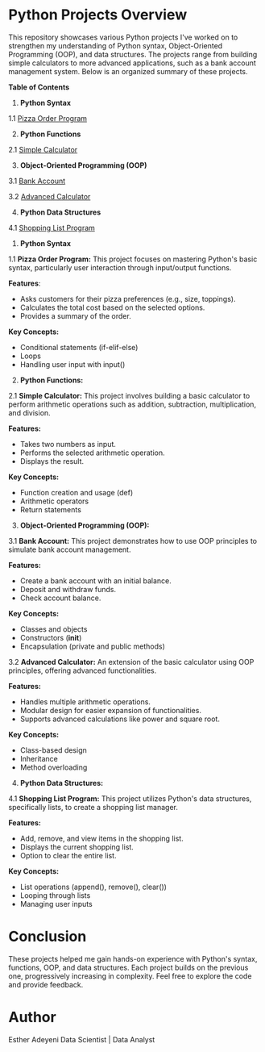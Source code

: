 # Python Projects Overview
This repository showcases various Python projects I've worked on to strengthen my understanding of Python syntax, Object-Oriented Programming (OOP), and data structures. The projects range from building simple calculators to more advanced applications, such as a bank account management system. Below is an organized summary of these projects.

**Table of Contents**
1. **Python Syntax**
   
1.1 [Pizza Order Program](https://github.com/AdeyeniEsther1/Python/blob/main/Basic_Python/PythonSyntax.ipynb)

2. **Python Functions**
   
2.1 [Simple Calculator](https://github.com/AdeyeniEsther1/Python/blob/main/Basic_Python/PythonFunction(BuildingACalculator).ipynb)

3. **Object-Oriented Programming (OOP)**
   
3.1 [Bank Account](https://github.com/AdeyeniEsther1/Python/blob/main/Basic_Python/Creating_a_bank_account(OOP).ipynb)

3.2 [Advanced Calculator](https://github.com/AdeyeniEsther1/Python/blob/main/Basic_Python/Advanced_Calculator(OOP).ipynb)

4. **Python Data Structures**
   
4.1 [Shopping List Program](https://github.com/AdeyeniEsther1/Python/blob/main/Basic_Python/PythonDataStructure.ipynb)


1. **Python Syntax**
   
1.1  **Pizza Order Program:**
This project focuses on mastering Python's basic syntax, particularly user interaction through input/output functions.

**Features**:
- Asks customers for their pizza preferences (e.g., size, toppings).
- Calculates the total cost based on the selected options.
- Provides a summary of the order.
  
**Key Concepts:**
- Conditional statements (if-elif-else)
- Loops
- Handling user input with input()
  
2. **Python Functions:**
   
2.1 **Simple Calculator:**
This project involves building a basic calculator to perform arithmetic operations such as addition, subtraction, multiplication, and division.

**Features:**
- Takes two numbers as input.
- Performs the selected arithmetic operation.
- Displays the result.
  
**Key Concepts:**
- Function creation and usage (def)
- Arithmetic operators
- Return statements
  
3. **Object-Oriented Programming (OOP):**
   
3.1 **Bank Account:**
This project demonstrates how to use OOP principles to simulate bank account management.

**Features:**
- Create a bank account with an initial balance.
- Deposit and withdraw funds.
- Check account balance.
  
**Key Concepts:**
- Classes and objects
- Constructors (__init__)
- Encapsulation (private and public methods)
  
3.2 **Advanced Calculator:**
An extension of the basic calculator using OOP principles, offering advanced functionalities.

**Features:**
- Handles multiple arithmetic operations.
- Modular design for easier expansion of functionalities.
- Supports advanced calculations like power and square root.
  
**Key Concepts:**
- Class-based design
- Inheritance
- Method overloading
  
4. **Python Data Structures:**
   
4.1 **Shopping List Program:**
This project utilizes Python's data structures, specifically lists, to create a shopping list manager.

**Features:**
- Add, remove, and view items in the shopping list.
- Displays the current shopping list.
- Option to clear the entire list.
  
**Key Concepts:**
- List operations (append(), remove(), clear())
- Looping through lists
- Managing user inputs

# Conclusion
These projects helped me gain hands-on experience with Python's syntax, functions, OOP, and data structures. Each project builds on the previous one, progressively increasing in complexity. Feel free to explore the code and provide feedback.

# Author
Esther Adeyeni
Data Scientist | Data Analyst 
